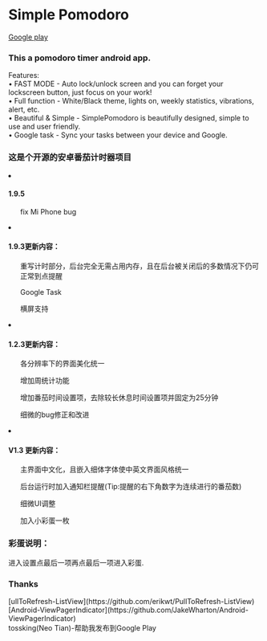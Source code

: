 <h1>Simple Pomodoro</h1>

[Google play](https://play.google.com/store/apps/details?id=com.dacer.simplepomodoro)


<h3>This a pomodoro timer android app.</h3>
<p>
Features:<br>
• FAST MODE - Auto lock/unlock screen and you can forget your lockscreen button, just focus on your work!<br>
• Full function - White/Black theme, lights on, weekly statistics, vibrations, alert, etc.<br>
• Beautiful & Simple - SimplePomodoro is beautifully designed, simple to use and user friendly.<br>
• Google task - Sync your tasks between your device and Google.
</p>


<h3>这是个开源的安卓番茄计时器项目</h3>
<li><h4>1.9.5</h4>
	<ul>fix Mi Phone bug</ul></li>
<li><h4>1.9.3更新内容：</h4>
	<ul>重写计时部分，后台完全无需占用内存，且在后台被关闭后的多数情况下仍可正常到点提醒</ul>
  <ul>Google Task</ul>
  <ul>横屏支持</ul>
</li>
<li><h4>1.2.3更新内容：</h4>
	<ul>各分辨率下的界面美化统一</ul>
	<ul>增加周统计功能</ul>
	<ul>增加番茄时间设置项，去除较长休息时间设置项并固定为25分钟 </ul>
	<ul>细微的bug修正和改进</ul>
</li>
<li><h4>V1.3 更新内容：</h4>
	<ul>主界面中文化，且嵌入细体字体使中英文界面风格统一</ul>
	<ul>后台运行时加入通知栏提醒(Tip:提醒的右下角数字为连续进行的番茄数)</ul>
	<ul>细微UI调整</ul>
	<ul>加入小彩蛋一枚</ul>
	</li>

<h3>彩蛋说明：</h3>
 进入设置点最后一项再点最后一项进入彩蛋.

<h3>Thanks</h3>
[ullToRefresh-ListView](https://github.com/erikwt/PullToRefresh-ListView)<br>
[Android-ViewPagerIndicator](https://github.com/JakeWharton/Android-ViewPagerIndicator)<br>
tossking(Neo Tian)-帮助我发布到Google Play